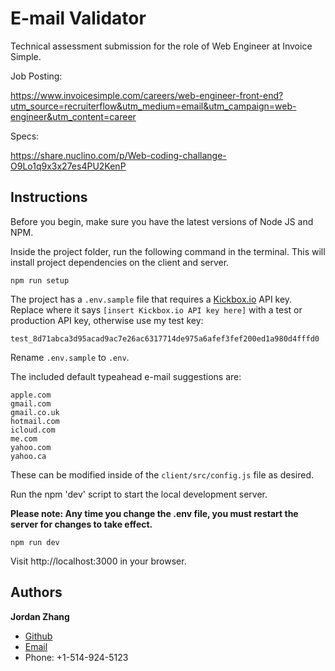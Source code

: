 # E-mail Validator

Technical assessment submission for the role of Web Engineer at Invoice Simple.

Job Posting:

https://www.invoicesimple.com/careers/web-engineer-front-end?utm_source=recruiterflow&utm_medium=email&utm_campaign=web-engineer&utm_content=career

Specs:

https://share.nuclino.com/p/Web-coding-challange-O9Lo1q9x3x27es4PU2KenP

## Instructions

Before you begin, make sure you have the latest versions of Node JS and NPM.

Inside the project folder, run the following command in the terminal. This will install project dependencies on the client and server.

```
npm run setup
```

The project has a `.env.sample` file that requires a [Kickbox.io](http://kickbox.io) API key. Replace where it says `[insert Kickbox.io API key here]` with a test or production API key, otherwise use my test key:

```
test_8d71abca3d95acad9ac7e26ac6317714de975a6afef3fef200ed1a980d4fffd0
```

Rename `.env.sample` to `.env`.

The included default typeahead e-mail suggestions are:

```
apple.com
gmail.com
gmail.co.uk
hotmail.com
icloud.com
me.com
yahoo.com
yahoo.ca
```

These can be modified inside of the `client/src/config.js` file as desired.

Run the npm 'dev' script to start the local development server.

**Please note: Any time you change the .env file, you must restart the server for changes to take effect.**

```
npm run dev
```

Visit http://localhost:3000 in your browser.

## Authors

**Jordan Zhang**

* [Github](https://github.com/jzhang729)
* [Email](mailto:jordanzhang@gmail.com)
* Phone: +1-514-924-5123
